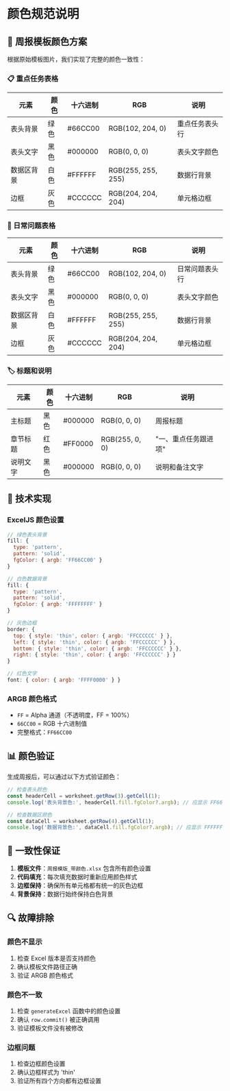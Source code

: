 # 颜色规范说明

## 🎨 周报模板颜色方案

根据原始模板图片，我们实现了完整的颜色一致性：

### 📋 重点任务表格

| 元素 | 颜色 | 十六进制 | RGB | 说明 |
|------|------|----------|-----|------|
| 表头背景 | 绿色 | #66CC00 | RGB(102, 204, 0) | 重点任务表头行 |
| 表头文字 | 黑色 | #000000 | RGB(0, 0, 0) | 表头文字颜色 |
| 数据区背景 | 白色 | #FFFFFF | RGB(255, 255, 255) | 数据行背景 |
| 边框 | 灰色 | #CCCCCC | RGB(204, 204, 204) | 单元格边框 |

### 🐛 日常问题表格

| 元素 | 颜色 | 十六进制 | RGB | 说明 |
|------|------|----------|-----|------|
| 表头背景 | 绿色 | #66CC00 | RGB(102, 204, 0) | 日常问题表头行 |
| 表头文字 | 黑色 | #000000 | RGB(0, 0, 0) | 表头文字颜色 |
| 数据区背景 | 白色 | #FFFFFF | RGB(255, 255, 255) | 数据行背景 |
| 边框 | 灰色 | #CCCCCC | RGB(204, 204, 204) | 单元格边框 |

### 🏷️ 标题和说明

| 元素 | 颜色 | 十六进制 | RGB | 说明 |
|------|------|----------|-----|------|
| 主标题 | 黑色 | #000000 | RGB(0, 0, 0) | 周报标题 |
| 章节标题 | 红色 | #FF0000 | RGB(255, 0, 0) | "一、重点任务跟进项" |
| 说明文字 | 黑色 | #000000 | RGB(0, 0, 0) | 说明和备注文字 |

## 🔧 技术实现

### ExcelJS 颜色设置

```javascript
// 绿色表头背景
fill: {
  type: 'pattern',
  pattern: 'solid',
  fgColor: { argb: 'FF66CC00' }
}

// 白色数据背景
fill: {
  type: 'pattern',
  pattern: 'solid',
  fgColor: { argb: 'FFFFFFFF' }
}

// 灰色边框
border: {
  top: { style: 'thin', color: { argb: 'FFCCCCCC' } },
  left: { style: 'thin', color: { argb: 'FFCCCCCC' } },
  bottom: { style: 'thin', color: { argb: 'FFCCCCCC' } },
  right: { style: 'thin', color: { argb: 'FFCCCCCC' } }
}

// 红色文字
font: { color: { argb: 'FFFF0000' } }
```

### ARGB 颜色格式

- `FF` = Alpha 通道（不透明度，FF = 100%）
- `66CC00` = RGB 十六进制值
- 完整格式：`FF66CC00`

## 📊 颜色验证

生成周报后，可以通过以下方式验证颜色：

```javascript
// 检查表头颜色
const headerCell = worksheet.getRow(3).getCell(1);
console.log('表头背景色:', headerCell.fill.fgColor?.argb); // 应显示 FF66CC00

// 检查数据区颜色
const dataCell = worksheet.getRow(4).getCell(1);
console.log('数据背景色:', dataCell.fill.fgColor?.argb); // 应显示 FFFFFFFF
```

## 🎯 一致性保证

1. **模板文件**：`周报模版_带颜色.xlsx` 包含所有颜色设置
2. **代码填充**：每次填充数据时重新应用颜色样式
3. **边框保持**：确保所有单元格都有统一的灰色边框
4. **背景保持**：数据行始终保持白色背景

## 🔍 故障排除

### 颜色不显示

1. 检查 Excel 版本是否支持颜色
2. 确认模板文件路径正确
3. 验证 ARGB 颜色格式

### 颜色不一致

1. 检查 `generateExcel` 函数中的颜色设置
2. 确认 `row.commit()` 被正确调用
3. 验证模板文件没有被修改

### 边框问题

1. 检查边框颜色设置
2. 确认边框样式为 'thin'
3. 验证所有四个方向都有边框设置
